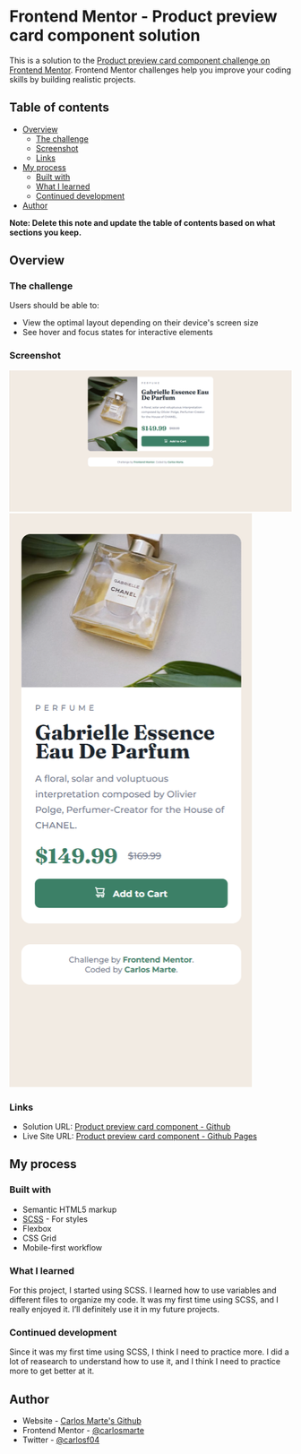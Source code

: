 # Frontend Mentor - Product preview card component solution

This is a solution to the [Product preview card component challenge on Frontend Mentor](https://www.frontendmentor.io/challenges/product-preview-card-component-GO7UmttRfa). Frontend Mentor challenges help you improve your coding skills by building realistic projects.

## Table of contents

- [Overview](#overview)
  - [The challenge](#the-challenge)
  - [Screenshot](#screenshot)
  - [Links](#links)
- [My process](#my-process)
  - [Built with](#built-with)
  - [What I learned](#what-i-learned)
  - [Continued development](#continued-development)
- [Author](#author)

**Note: Delete this note and update the table of contents based on what sections you keep.**

## Overview

### The challenge

Users should be able to:

- View the optimal layout depending on their device's screen size
- See hover and focus states for interactive elements

### Screenshot

![Desktop Version](./Screenshot-Desktop.png)
![Mobile Version](./Screenshot-Mobile.png)

### Links

- Solution URL: [Product preview card component - Github](https://github.com/carlosmarte23/FEM---Product-preview-card-component)
- Live Site URL: [Product preview card component - Github Pages](https://your-live-site-url.com)

## My process

### Built with

- Semantic HTML5 markup
- [SCSS](https://sass-lang.com/) - For styles
- Flexbox
- CSS Grid
- Mobile-first workflow

### What I learned

For this project, I started using SCSS. I learned how to use variables and different files to organize my code. It was my first time using SCSS, and I really enjoyed it. I’ll definitely use it in my future projects.

### Continued development

Since it was my first time using SCSS, I think I need to practice more. I did a lot of reasearch to understand how to use it, and I think I need to practice more to get better at it.

## Author

- Website - [Carlos Marte's Github](https://github.com/carlosmarte23)
- Frontend Mentor - [@carlosmarte](https://www.frontendmentor.io/profile/carlosmarte23)
- Twitter - [@carlosf04](https://www.x.com/carlosf04)
